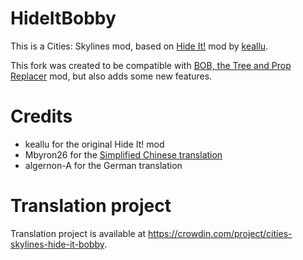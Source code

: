 # HideItBobby

This is a Cities: Skylines mod, based on [Hide It!](https://github.com/keallu/CSL-HideIt) mod by [keallu](https://github.com/keallu).

This fork was created to be compatible with [BOB, the Tree and Prop Replacer](https://github.com/algernon-A/BOB) mod, but also adds some new features.

# Credits
- keallu for the original Hide It! mod
- Mbyron26 for the [Simplified Chinese translation](https://github.com/Mbyron26/Hide-it-bobby-Translation)
- algernon-A for the German translation

# Translation project
Translation project is available at https://crowdin.com/project/cities-skylines-hide-it-bobby.
